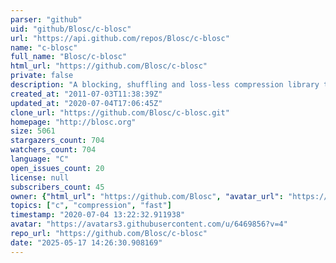 ```yaml
---
parser: "github"
uid: "github/Blosc/c-blosc"
url: "https://api.github.com/repos/Blosc/c-blosc"
name: "c-blosc"
full_name: "Blosc/c-blosc"
html_url: "https://github.com/Blosc/c-blosc"
private: false
description: "A blocking, shuffling and loss-less compression library that can be faster than `memcpy()`."
created_at: "2011-07-03T11:38:39Z"
updated_at: "2020-07-04T17:06:45Z"
clone_url: "https://github.com/Blosc/c-blosc.git"
homepage: "http://blosc.org"
size: 5061
stargazers_count: 704
watchers_count: 704
language: "C"
open_issues_count: 20
license: null
subscribers_count: 45
owner: {"html_url": "https://github.com/Blosc", "avatar_url": "https://avatars3.githubusercontent.com/u/6469856?v=4", "login": "Blosc", "type": "Organization"}
topics: ["c", "compression", "fast"]
timestamp: "2020-07-04 13:22:32.911938"
avatar: "https://avatars3.githubusercontent.com/u/6469856?v=4"
repo_url: "https://github.com/Blosc/c-blosc"
date: "2025-05-17 14:26:30.908169"
---
```


